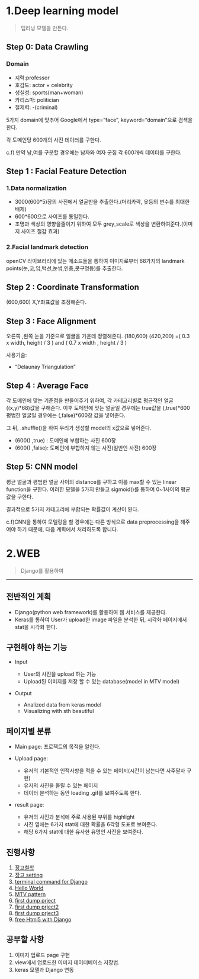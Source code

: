 # 1.**Deep learning model**

> 딥러닝 모델을 만든다.

## Step 0: Data Crawling

### Domain
- 지력:professor
- 호감도: actor + celebrity
- 성실성: sports(man+woman)
- 카리스마: politician
- 절제력: -(criminal)


 5가지 domain에 맞추어 Google에서 type=”face”, keyword=”domain”으로 검색을 한다.

 각 도메인당 600개의 사진 데이터를 구한다.

c.f) 만약 남,여를 구분할 경우에는 남자와 여자 군집 각 600개씩 데이터를 구한다.

## Step 1 : Facial Feature Detection
### 1.Data normalization

- 3000(600*5)장의 사진에서 얼굴만을 추출한다.(머리카락, 옷등의 변수를 최대한 배제)
- 600*600으로 사이즈를 통일한다.
- 조명과 색상의 영향을줄이기 위하여 모두 grey_scale로 색상을 변환하여준다.(이미지 사이즈 절감 효과)


### 2.Facial landmark detection
openCV 라이브러리에 있는 메소드들을 통하여 이미지로부터 68가지의 landmark points(눈,코,입,턱선,눈썹,인중,콧구멍등)를 추출한다. 


## Step 2 : Coordinate Transformation
(600,600) X,Y좌표값을 조정해준다.



## Step 3 : Face Alignment
오른쪽 ,왼쪽 눈을 기준으로 얼굴을 가운데 정렬해준다.
(180,600) (420,200) =( 0.3 x width, height / 3 ) and ( 0.7 x width , height / 3 )

사용기술: 
- “Delaunay Triangulation”

## Step 4 : Average Face
각 도메인에 맞는 기준점을 만들어주기 위하여, 각 카테고리별로 평균적인 얼굴((x,y)*68)값을 구해준다.
이후  도메인에 맞는 얼굴일 경우에는 true값을 (,true)*600 평범한 얼굴일 경우에는 (,false)*600장 값을 넣어준다.

그 뒤, .shuffle()을 하여 우리가 생성할 model의 x값으로 넣어준다.
* (600() ,true)  : 도메인에 부합하는 사진 600장
* (600() ,false):  도메인에 부합하지 않는 사진(일반인 사진) 600장








## Step 5: CNN model
평균 얼굴과 평범한 얼굴 사이의 distance를 구하고 이를 max할 수 있는 
linear function을 구한다. 이러한 모델을 5가지 만들고  sigmoid()를 통하여 0~1사이의 평균값을 구한다.

결과적으로 5가지  카테고리에 부합되는 확률값이 계산이 된다. 

c.f)CNN을 통하여 모델링을 할 경우에는 다른 방식으로 data preprocessing을 해주어야 하기 때문에, 다음 계획에서 처리하도록 합니다. 



# 2.**WEB**

> Django를 활용하여 
-------------------------------------------------------------------------------------------
## 전반적인 계획
- Django(python web framework)를 활용하여 웹 서비스를 제공한다.
- Keras를 통하여 User가 upload한 image 파일을 분석한 뒤, 시각화 페이지에서 stat을 시각화 한다.


## 구현해야 하는 기능
- Input
    - User의 사진을 upload 하는 기능
    - Upload된 이미지를 저장 할 수 있는 database(model in MTV model)
    
- Output
    - Analized data from keras model
    - Visualizing with sth beautiful


## 페이지별 분류 

- Main page: 프로젝트의 목적을 알린다.
    
- Upload page: 
    - 유저의 기본적인 인적사항을 적을 수 있는 페이지(시간이 남는다면 사주팔자 구현)
    - 유저의 사진을 올릴 수 있는 페이지
    - 데이터 분석하는 동안 loading .gif를 보여주도록 한다.
    
 - result page:
    - 유저의 사진과 분석에 주로 사용된 부위를 highlight
    - 사진 옆에는 6가지 stat에 대한 확률을 6각형 도표로 보여준다.
    - 해당 6가지 stat에 대한 유사한 유명인 사진을 보여준다.
    
 ## 진행사항
 
1. [장고철학](https://github.com/minkj1992/Djago/blob/master/Basic-0-0-Django.md)
2. [장고 setting](https://github.com/minkj1992/Djago/blob/master/Basic-0-1-Setting.md)
3. [terminal command for Django](https://github.com/minkj1992/Djago/blob/master/Basic-0-2-Cheat_sheet.md)
4. [Hello World](https://github.com/minkj1992/Djago/blob/master/Basic-1-1-Hello_World.md)
5. [MTV pattern](https://github.com/minkj1992/Djago/blob/master/Basic-1-2-MVT_Pattern.md)
6. [first dump prject](https://github.com/minkj1992/Djago/blob/master/Basic-2-1-word_counter1.md)
7. [first dump prject2](https://github.com/minkj1992/Djago/blob/master/Basic-2-2-Word_counter2.md)
8. [first dump prject3](https://github.com/minkj1992/Djago/blob/master/Basic-2-3-Word_counter3.md)
9. [free Html5 with Django](https://github.com/minkj1992/Djago/blob/master/Django_Html5_templates.md)

## 공부할 사항
1. 이미지 업로드 page 구현
2. view에서 업로드한 이미지 데이터베이스 저장법.
3. keras 모델과 Django 연동 


    
